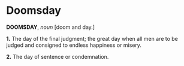 # Doomsday

**DOOMSDAY**, _noun_ \[doom and day.\]

**1.** The day of the final judgment; the great day when all men are to be judged and consigned to endless happiness or misery.

**2.** The day of sentence or condemnation.